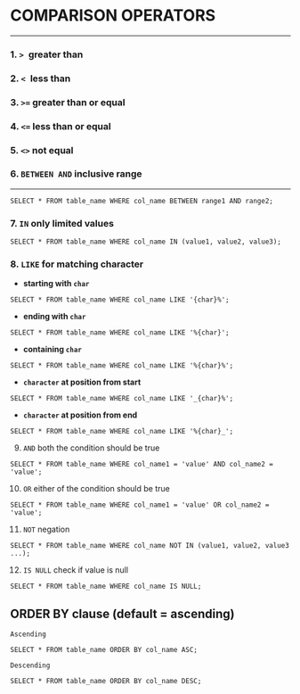 # COMPARISON OPERATORS

---

### 1. `> `greater than

### 2. `< `less than

### 3. `>=` greater than or equal

### 4. `<=` less than or equal

### 5. `<>` not equal

### 6. `BETWEEN AND` inclusive range

---

```
SELECT * FROM table_name WHERE col_name BETWEEN range1 AND range2;
```

### 7. `IN` only limited values

```
SELECT * FROM table_name WHERE col_name IN (value1, value2, value3);
```

### 8. `LIKE` for matching character <br>

-   **starting with `char`**

```
SELECT * FROM table_name WHERE col_name LIKE '{char}%';
```

-   **ending with `char`**

```
SELECT * FROM table_name WHERE col_name LIKE '%{char}';
```

-   **containing `char`**

```
SELECT * FROM table_name WHERE col_name LIKE '%{char}%';
```

-   **`character` at position from start**

```
SELECT * FROM table_name WHERE col_name LIKE '_{char}%';
```

-   **`character` at position from end**

```
SELECT * FROM table_name WHERE col_name LIKE '%{char}_';
```

9.  `AND` both the condition should be true

```
SELECT * FROM table_name WHERE col_name1 = 'value' AND col_name2 = 'value';
```

10. `OR` either of the condition should be true

```
SELECT * FROM table_name WHERE col_name1 = 'value' OR col_name2 = 'value';
```

11. `NOT` negation

```
SELECT * FROM table_name WHERE col_name NOT IN (value1, value2, value3 ...);
```

12. `IS NULL` check if value is null

```
SELECT * FROM table_name WHERE col_name IS NULL;
```

## ORDER BY clause (default = ascending)

`Ascending`

```
SELECT * FROM table_name ORDER BY col_name ASC;
```

`Descending`

```
SELECT * FROM table_name ORDER BY col_name DESC;
```
